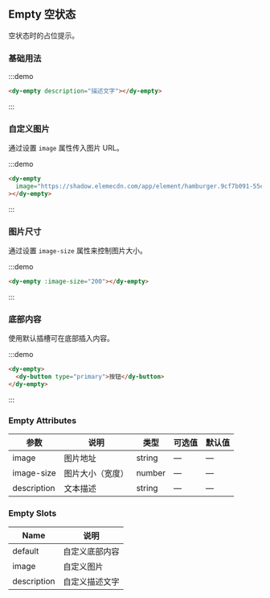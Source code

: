 ## Empty 空状态

空状态时的占位提示。

### 基础用法

:::demo

```html
<dy-empty description="描述文字"></dy-empty>
```

:::

### 自定义图片

通过设置 `image` 属性传入图片 URL。

:::demo

```html
<dy-empty
  image="https://shadow.elemecdn.com/app/element/hamburger.9cf7b091-55e9-11e9-a976-7f4d0b07eef6.png"
></dy-empty>
```

:::

### 图片尺寸

通过设置 `image-size` 属性来控制图片大小。

:::demo

```html
<dy-empty :image-size="200"></dy-empty>
```

:::

### 底部内容

使用默认插槽可在底部插入内容。

:::demo

```html
<dy-empty>
  <dy-button type="primary">按钮</dy-button>
</dy-empty>
```

:::

### Empty Attributes

| 参数        | 说明             | 类型   | 可选值 | 默认值 |
| ----------- | ---------------- | ------ | ------ | ------ |
| image       | 图片地址         | string | —      | —      |
| image-size  | 图片大小（宽度） | number | —      | —      |
| description | 文本描述         | string | —      | —      |

### Empty Slots

| Name        | 说明           |
| ----------- | -------------- |
| default     | 自定义底部内容 |
| image       | 自定义图片     |
| description | 自定义描述文字 |
